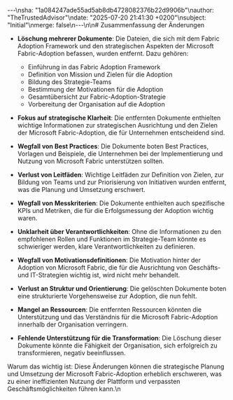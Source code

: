 ---\nsha: "1a084247ade55ad5ab8db4728082376b22d9906b"\nauthor: "TheTrustedAdvisor"\ndate: "2025-07-20 21:41:30 +0200"\nsubject: "Initial"\nmerge: false\n---\n\n# Zusammenfassung der Änderungen

- **Löschung mehrerer Dokumente**: Die Dateien, die sich mit dem Fabric Adoption Framework und den strategischen Aspekten der Microsoft Fabric-Adoption befassen, wurden entfernt. Dazu gehören:
  - Einführung in das Fabric Adoption Framework
  - Definition von Mission und Zielen für die Adoption
  - Bildung des Strategie-Teams
  - Bestimmung der Motivationen für die Adoption
  - Gesamtübersicht zur Fabric-Adoption-Strategie
  - Vorbereitung der Organisation auf die Adoption

- **Fokus auf strategische Klarheit**: Die entfernten Dokumente enthielten wichtige Informationen zur strategischen Ausrichtung und den Zielen der Microsoft Fabric-Adoption, die für Unternehmen entscheidend sind.

- **Wegfall von Best Practices**: Die Dokumente boten Best Practices, Vorlagen und Beispiele, die Unternehmen bei der Implementierung und Nutzung von Microsoft Fabric unterstützen sollten.

- **Verlust von Leitfäden**: Wichtige Leitfäden zur Definition von Zielen, zur Bildung von Teams und zur Priorisierung von Initiativen wurden entfernt, was die Planung und Umsetzung erschwert.

- **Wegfall von Messkriterien**: Die Dokumente enthielten auch spezifische KPIs und Metriken, die für die Erfolgsmessung der Adoption wichtig waren.

- **Unklarheit über Verantwortlichkeiten**: Ohne die Informationen zu den empfohlenen Rollen und Funktionen im Strategie-Team könnte es schwieriger werden, klare Verantwortlichkeiten zu definieren.

- **Wegfall von Motivationsdefinitionen**: Die Motivation hinter der Adoption von Microsoft Fabric, die für die Ausrichtung von Geschäfts- und IT-Strategien wichtig ist, wird nicht mehr behandelt.

- **Verlust an Struktur und Orientierung**: Die gelöschten Dokumente boten eine strukturierte Vorgehensweise zur Adoption, die nun fehlt.

- **Mangel an Ressourcen**: Die entfernten Ressourcen könnten die Unterstützung und das Verständnis für die Microsoft Fabric-Adoption innerhalb der Organisation verringern.

- **Fehlende Unterstützung für die Transformation**: Die Löschung dieser Dokumente könnte die Fähigkeit der Organisation, sich erfolgreich zu transformieren, negativ beeinflussen.

Warum das wichtig ist: Diese Änderungen können die strategische Planung und Umsetzung der Microsoft Fabric-Adoption erheblich erschweren, was zu einer ineffizienten Nutzung der Plattform und verpassten Geschäftsmöglichkeiten führen kann.\n